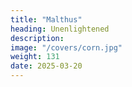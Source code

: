 ```yaml
---
title: "Malthus"
heading: Unenlightened
description: 
image: "/covers/corn.jpg"
weight: 131
date: 2025-03-20
---
```



